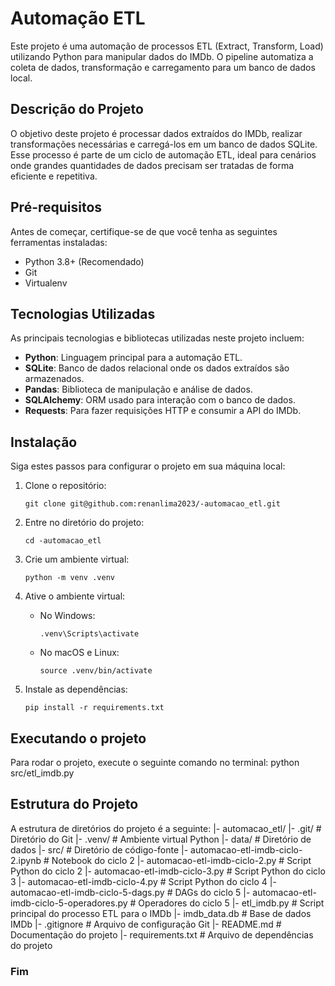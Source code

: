 # Automação ETL

Este projeto é uma automação de processos ETL (Extract, Transform, Load) utilizando Python para manipular dados do IMDb. O pipeline automatiza a coleta de dados, transformação e carregamento para um banco de dados local.

## Descrição do Projeto

O objetivo deste projeto é processar dados extraídos do IMDb, realizar transformações necessárias e carregá-los em um banco de dados SQLite. Esse processo é parte de um ciclo de automação ETL, ideal para cenários onde grandes quantidades de dados precisam ser tratadas de forma eficiente e repetitiva.

## Pré-requisitos

Antes de começar, certifique-se de que você tenha as seguintes ferramentas instaladas:

- Python 3.8+ (Recomendado)
- Git
- Virtualenv

## Tecnologias Utilizadas

As principais tecnologias e bibliotecas utilizadas neste projeto incluem:

- **Python**: Linguagem principal para a automação ETL.
- **SQLite**: Banco de dados relacional onde os dados extraídos são armazenados.
- **Pandas**: Biblioteca de manipulação e análise de dados.
- **SQLAlchemy**: ORM usado para interação com o banco de dados.
- **Requests**: Para fazer requisições HTTP e consumir a API do IMDb.

## Instalação

Siga estes passos para configurar o projeto em sua máquina local:

1. Clone o repositório:
   ```
   git clone git@github.com:renanlima2023/-automacao_etl.git
   ```

2. Entre no diretório do projeto:
   ```
   cd -automacao_etl
   ```

3. Crie um ambiente virtual:
   ```
   python -m venv .venv
   ```

4. Ative o ambiente virtual:
   - No Windows:
     ```
     .venv\Scripts\activate
     ```
   - No macOS e Linux:
     ```
     source .venv/bin/activate
     ```

5. Instale as dependências:
   ```
   pip install -r requirements.txt
   ```

## Executando o projeto

Para rodar o projeto, execute o seguinte comando no terminal: python src/etl_imdb.py

## Estrutura do Projeto

A estrutura de diretórios do projeto é a seguinte:
|- automacao_etl/
   |- .git/                  # Diretório do Git
   |- .venv/                 # Ambiente virtual Python
   |- data/                  # Diretório de dados
   |- src/                   # Diretório de código-fonte
      |- automacao-etl-imdb-ciclo-2.ipynb  # Notebook do ciclo 2
      |- automacao-etl-imdb-ciclo-2.py     # Script Python do ciclo 2
      |- automacao-etl-imdb-ciclo-3.py     # Script Python do ciclo 3
      |- automacao-etl-imdb-ciclo-4.py     # Script Python do ciclo 4
      |- automacao-etl-imdb-ciclo-5-dags.py    # DAGs do ciclo 5
      |- automacao-etl-imdb-ciclo-5-operadores.py  # Operadores do ciclo 5
      |- etl_imdb.py             # Script principal do processo ETL para o IMDb
      |- imdb_data.db            # Base de dados IMDb
   |- .gitignore             # Arquivo de configuração Git
   |- README.md              # Documentação do projeto
   |- requirements.txt       # Arquivo de dependências do projeto

 ### Fim


